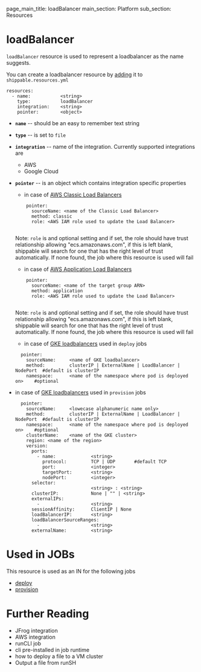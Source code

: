 page_main_title: loadBalancer
main_section: Platform
sub_section: Resources

# loadBalancer
`loadBalancer` resource is used to represent a loadbalancer as the name suggests. 

You can create a loadbalancer resource by [adding](resources-working-wth#adding) it to `shippable.resources.yml`

```
resources:
  - name: 			<string>
    type: 			loadBalancer
    integration: 	<string>
    pointer:		<object>
```

* **`name`** -- should be an easy to remember text string

* **`type`** -- is set to `file`

* **`integration`** -- name of the integration. Currently supported integrations are 
	* AWS
	* Google Cloud

* **`pointer`** -- is an object which contains integration specific properties
	* in case of [AWS Classic Load Balancers](https://aws.amazon.com/elasticloadbalancing/classicloadbalancer/)		
	
	```
	    pointer:
	      sourceName: <name of the Classic Load Balancer>
	      method: classic
	      role: <AWS IAM role used to update the Load Balancer> 
	      
	```
	Note: `role` is and optional setting and if set, the role should have trust relationship allowing "ecs.amazonaws.com", if this is left blank, shippable will search for one that has the right level of trust automatically. If none found, the job where this resource is used will fail

	* in case of [AWS Application Load Balancers](https://aws.amazon.com/elasticloadbalancing/applicationloadbalancer/)
		
	```
	    pointer:
	      sourceName: <name of the target group ARN>
	      method: application
	      role: <AWS IAM role used to update the Load Balancer> 
	      
	```
	Note: `role` is and optional setting and if set, the role should have trust relationship allowing "ecs.amazonaws.com", if this is left blank, shippable will search for one that has the right level of trust automatically. If none found, the job where this resource is used will fail
	
	* in case of [GKE loadbalancers](https://kubernetes.io/docs/user-guide/services/) used in `deploy` jobs

	```
	  pointer:
		sourceName: 	<name of GKE loadbalancer>
		method: 		clusterIP | ExternalName | LoadBalancer | NodePort  #default is clusterIP
		namespace: 		<name of the namespace where pod is deployed on>    #optional
	```

* in case of [GKE loadbalancers](https://kubernetes.io/docs/user-guide/services/) used in `provision` jobs

	```
	  pointer:
		sourceName: 	<lowecase alphanumeric name only>
		method: 		clusterIP | ExternalName | LoadBalancer | NodePort  #default is clusterIP
		namespace: 		<name of the namespace where pod is deployed on>    #optional
		clusterName: 	<name of the GKE cluster>
		region: <name of the region>	
		version:
		  ports:
		    - name: 			<string>
		      protocol: 		TCP | UDP		#default TCP
		      port: 			<integer>
		      targetPort: 		<string>
		      nodePort: 		<integer>
		  selector:
		    					<string> : <string>
		  clusterIP: 			None | "" | <string>
		  externalIPs:
		    - 					<string>
		  sessionAffinity: 		ClientIP | None
		  loadBalancerIP: 		<string>
		  loadBalancerSourceRanges:
		    - 					<string>
		  externalName: 		<string>
	```

# Used in JOBs
This resource is used as an IN for the following jobs

* [deploy](jobs-deploy/)
* [provision](jobs-provision/)

# Further Reading
* JFrog integration
* AWS integration
* runCLI job
* cli pre-installed in job runtime
* how to deploy a file to a VM cluster
* Output a file from runSH
